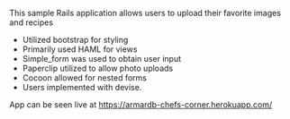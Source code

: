 This sample Rails application allows users to upload their favorite images and recipes

* Utilized bootstrap for styling
* Primarily used HAML for views
* Simple_form was used to obtain user input
* Paperclip utilized to allow photo uploads
* Cocoon allowed for nested forms
* Users implemented with devise.

App can be seen live at https://armardb-chefs-corner.herokuapp.com/
